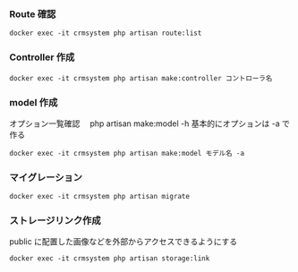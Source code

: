 ### Route 確認

```
docker exec -it crmsystem php artisan route:list
```

### Controller 作成

```
docker exec -it crmsystem php artisan make:controller コントローラ名
```

### model 作成

オプション一覧確認　 php artisan make:model -h
基本的にオプションは -a で作る

```
docker exec -it crmsystem php artisan make:model モデル名 -a
```

### マイグレーション

```
docker exec -it crmsystem php artisan migrate
```

### ストレージリンク作成

public に配置した画像などを外部からアクセスできるようにする

```
docker exec -it crmsystem php artisan storage:link
```

